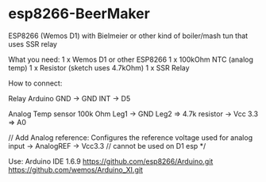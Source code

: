 # esp8266-BeerMaker
ESP8266 (Wemos D1) with Bielmeier or other kind of boiler/mash tun that uses SSR relay

What you need:
1 x Wemos D1 or other ESP8266
1 x 100kOhm NTC (analog temp)
1 x Resistor (sketch uses 4.7kOhm)
1 x SSR Relay

How to connect:

Relay     Arduino
GND ->    GND
INT ->    D5

Analog Temp sensor 100k Ohm
Leg1    ->  GND
Leg2    =>  4.7k resistor -> Vcc 3.3
        =>  A0            

// Add Analog reference: Configures the reference voltage used for analog input
        -> AnalogREF      -> Vcc3.3 // cannot be used on D1 esp
*/


Use:
Arduino IDE 1.6.9
https://github.com/esp8266/Arduino.git
https://github.com/wemos/Arduino_XI.git